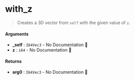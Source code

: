 # with\_z

>  Creates a 3D vector from `self` with the given value of `z`.

#### Arguments

- **\_self** : `I64Vec3` \- No Documentation 🚧
- **z** : `i64` \- No Documentation 🚧

#### Returns

- **arg0** : `I64Vec3` \- No Documentation 🚧